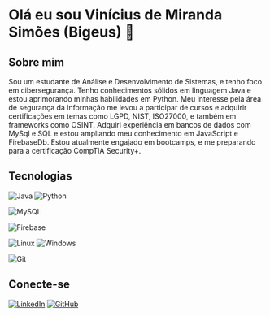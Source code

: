 # Olá eu sou Vinícius de Miranda Simões (Bigeus) 👋

## Sobre mim
Sou um estudante de Análise e Desenvolvimento de Sistemas, e tenho foco em cibersegurança. Tenho 
conhecimentos sólidos em linguagem Java e estou aprimorando minhas habilidades em Python. Meu 
interesse pela área de segurança da informação me levou a participar de cursos e adquirir certificações 
em temas como LGPD, NIST, ISO27000, e também em frameworks como OSINT. Adquiri experiência em 
bancos de dados com MySql e SQL e estou ampliando meu conhecimento em JavaScript e FirebaseDb. 
Estou atualmente engajado em bootcamps, e me preparando para a certificação CompTIA Security+.

## Tecnologias
![Java](https://img.shields.io/badge/java-%23ED8B00.svg?style=for-the-badge&logo=openjdk&logoColor=white)  	![Python](https://img.shields.io/badge/python-3670A0?style=for-the-badge&logo=python&logoColor=ffdd54)  	

![MySQL](https://img.shields.io/badge/MySQL-00000F?style=for-the-badge&logo=mysql&logoColor=white)   

![Firebase](https://img.shields.io/badge/firebase-000?style=for-the-badge&logo=firebase&logoColor=ffca28)

![Linux](https://img.shields.io/badge/Linux-000?style=for-the-badge&logo=linux&logoColor=FCC624)  ![Windows](https://img.shields.io/badge/Windows-000?style=for-the-badge&logo=windows&logoColor=2CA5E0)

![Git](https://img.shields.io/badge/GIT-E44C30?style=for-the-badge&logo=git&logoColor=white)

## Conecte-se
[![LinkedIn](https://img.shields.io/badge/LinkedIn-0077B5?style=for-the-badge&logo=linkedin&logoColor=white)](https://www.linkedin.com/in/vinícius-m-simões/)    [![GitHub](https://img.shields.io/badge/GitHub-100000?style=for-the-badge&logo=github&logoColor=white)](https://github.com/Bigeus)

